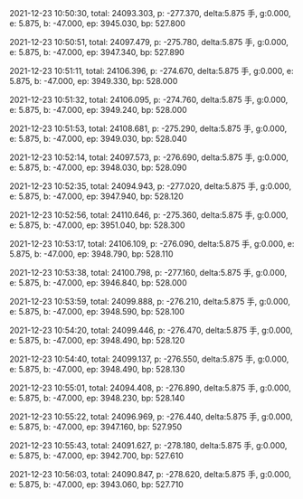 2021-12-23 10:50:30, total: 24093.303, p: -277.370, delta:5.875 手, g:0.000, e: 5.875, b: -47.000, ep: 3945.030, bp: 527.800

2021-12-23 10:50:51, total: 24097.479, p: -275.780, delta:5.875 手, g:0.000, e: 5.875, b: -47.000, ep: 3947.340, bp: 527.890

2021-12-23 10:51:11, total: 24106.396, p: -274.670, delta:5.875 手, g:0.000, e: 5.875, b: -47.000, ep: 3949.330, bp: 528.000

2021-12-23 10:51:32, total: 24106.095, p: -274.760, delta:5.875 手, g:0.000, e: 5.875, b: -47.000, ep: 3949.240, bp: 528.000

2021-12-23 10:51:53, total: 24108.681, p: -275.290, delta:5.875 手, g:0.000, e: 5.875, b: -47.000, ep: 3949.030, bp: 528.040

2021-12-23 10:52:14, total: 24097.573, p: -276.690, delta:5.875 手, g:0.000, e: 5.875, b: -47.000, ep: 3948.030, bp: 528.090

2021-12-23 10:52:35, total: 24094.943, p: -277.020, delta:5.875 手, g:0.000, e: 5.875, b: -47.000, ep: 3947.940, bp: 528.120

2021-12-23 10:52:56, total: 24110.646, p: -275.360, delta:5.875 手, g:0.000, e: 5.875, b: -47.000, ep: 3951.040, bp: 528.300

2021-12-23 10:53:17, total: 24106.109, p: -276.090, delta:5.875 手, g:0.000, e: 5.875, b: -47.000, ep: 3948.790, bp: 528.110

2021-12-23 10:53:38, total: 24100.798, p: -277.160, delta:5.875 手, g:0.000, e: 5.875, b: -47.000, ep: 3946.840, bp: 528.000

2021-12-23 10:53:59, total: 24099.888, p: -276.210, delta:5.875 手, g:0.000, e: 5.875, b: -47.000, ep: 3948.590, bp: 528.100

2021-12-23 10:54:20, total: 24099.446, p: -276.470, delta:5.875 手, g:0.000, e: 5.875, b: -47.000, ep: 3948.490, bp: 528.120

2021-12-23 10:54:40, total: 24099.137, p: -276.550, delta:5.875 手, g:0.000, e: 5.875, b: -47.000, ep: 3948.490, bp: 528.130

2021-12-23 10:55:01, total: 24094.408, p: -276.890, delta:5.875 手, g:0.000, e: 5.875, b: -47.000, ep: 3948.230, bp: 528.140

2021-12-23 10:55:22, total: 24096.969, p: -276.440, delta:5.875 手, g:0.000, e: 5.875, b: -47.000, ep: 3947.160, bp: 527.950

2021-12-23 10:55:43, total: 24091.627, p: -278.180, delta:5.875 手, g:0.000, e: 5.875, b: -47.000, ep: 3942.700, bp: 527.610

2021-12-23 10:56:03, total: 24090.847, p: -278.620, delta:5.875 手, g:0.000, e: 5.875, b: -47.000, ep: 3943.060, bp: 527.710